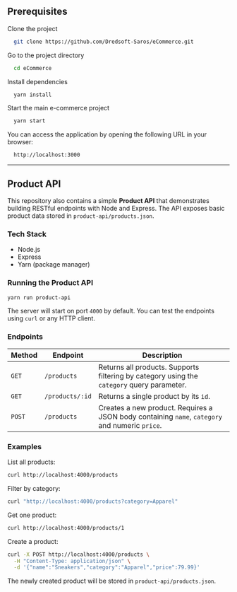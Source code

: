 ## Prerequisites

Clone the project

```bash
  git clone https://github.com/Dredsoft-Saros/eCommerce.git
```

Go to the project directory

```bash
  cd eCommerce
```

Install dependencies

```bash
  yarn install
```

Start the main e-commerce project

```bash
  yarn start
```

You can access the application by opening the following URL in your browser:

```bash
  http://localhost:3000
```

---

## Product API

This repository also contains a simple **Product API** that demonstrates building RESTful endpoints with Node and Express. The API exposes basic product data stored in `product-api/products.json`.

### Tech Stack

- Node.js
- Express
- Yarn (package manager)

### Running the Product API

```bash
yarn run product-api
```

The server will start on port `4000` by default. You can test the endpoints using `curl` or any HTTP client.

### Endpoints

| Method | Endpoint | Description |
| ------ | -------- | ----------- |
| `GET` | `/products` | Returns all products. Supports filtering by category using the `category` query parameter. |
| `GET` | `/products/:id` | Returns a single product by its `id`. |
| `POST` | `/products` | Creates a new product. Requires a JSON body containing `name`, `category` and numeric `price`. |

### Examples

List all products:

```bash
curl http://localhost:4000/products
```

Filter by category:

```bash
curl "http://localhost:4000/products?category=Apparel"
```

Get one product:

```bash
curl http://localhost:4000/products/1
```

Create a product:

```bash
curl -X POST http://localhost:4000/products \
  -H "Content-Type: application/json" \
  -d '{"name":"Sneakers","category":"Apparel","price":79.99}'
```

The newly created product will be stored in `product-api/products.json`.
